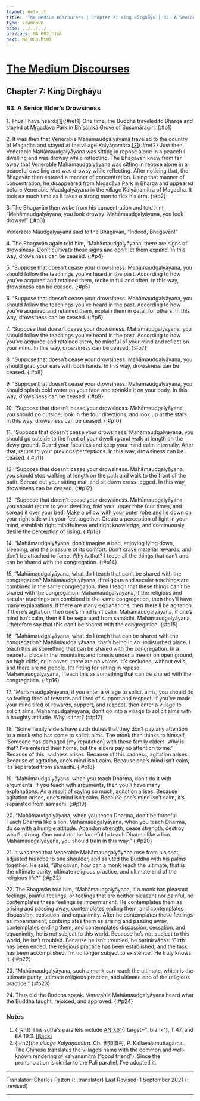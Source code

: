 ```yaml
---
layout: default
title: 'The Medium Discourses | Chapter 7: King Dīrghāyu | 83. A Senior Elder’s Drowsiness'
type: kramdown
base: ../../../
previous: MA_082.html
next: MA_098.html
---
```


# [The Medium Discourses](index.html)
## Chapter 7: King Dīrghāyu
### 83. A Senior Elder’s Drowsiness

1\. Thus I have heard:[\[1\]](#n1){:#ref1} One time, the Buddha traveled to Bharga and stayed at Mṛgadāva Park in Bhīṣaṇikā Grove of Śuśumāragiri.
{:#p1}

2\. It was then that Venerable Mahāmaudgalyāyana traveled to the country of Magadha and stayed at the village Kalyāṇamitra.[\[2\]](#n2){:#ref2} Just then, Venerable Mahāmaudgalyāyana was sitting in repose alone in a peaceful dwelling and was drowsy while reflecting. The Bhagavān knew from far away that Venerable Mahāmaudgalyāyana was sitting in repose alone in a peaceful dwelling and was drowsy while reflecting. After noticing that, the Bhagavān then entered a manner of concentration. Using that manner of concentration, he disappeared from Mṛgadāva Park in Bharga and appeared before Venerable Maudgalyāyana in the village Kalyāṇamitra of Magadha. It took as much time as it takes a strong man to flex his arm.
{:#p2}

3\. The Bhagavān then woke from his concentration and told him, “Mahāmaudgalyāyana, you look drowsy! Mahāmaudgalyāyana, you look drowsy!”
{:#p3}

Venerable Maudgalyāyana said to the Bhagavān, “Indeed, Bhagavān!”

4\. The Bhagavān again told him, “Mahāmaudgalyāyana, there are signs of drowsiness. Don’t cultivate those signs and don’t let them expand. In this way, drowsiness can be ceased.
{:#p4}

5\. “Suppose that doesn’t cease your drowsiness. Mahāmaudgalyāyana, you should follow the teachings you’ve heard in the past. According to how you’ve acquired and retained them, recite in full and often. In this way, drowsiness can be ceased.
{:#p5}

6\. “Suppose that doesn’t cease your drowsiness. Mahāmaudgalyāyana, you should follow the teachings you’ve heard in the past. According to how you’ve acquired and retained them, explain them in detail for others. In this way, drowsiness can be ceased.
{:#p6}

7\. “Suppose that doesn’t cease your drowsiness. Mahāmaudgalyāyana, you should follow the teachings you’ve heard in the past. According to how you’ve acquired and retained them, be mindful of your mind and reflect on your mind. In this way, drowsiness can be ceased.
{:#p7}

8\. “Suppose that doesn’t cease your drowsiness. Mahāmaudgalyāyana, you should grab your ears with both hands. In this way, drowsiness can be ceased.
{:#p8}

9\. “Suppose that doesn’t cease your drowsiness. Mahāmaudgalyāyana, you should splash cold water on your face and sprinkle it on your body. In this way, drowsiness can be ceased.
{:#p9}

10\. “Suppose that doesn’t cease your drowsiness. Mahāmaudgalyāyana, you should go outside, look in the four directions, and look up at the stars. In this way, drowsiness can be ceased.
{:#p10}

11\. “Suppose that doesn’t cease your drowsiness. Mahāmaudgalyāyana, you should go outside to the front of your dwelling and walk at length on the dewy ground. Guard your faculties and keep your mind calm internally. After that, return to your previous perceptions. In this way, drowsiness can be ceased.
{:#p11}

12\. “Suppose that doesn’t cease your drowsiness. Mahāmaudgalyāyana, you should stop walking at length on the path and walk to the front of the path. Spread out your sitting mat, and sit down cross-legged. In this way, drowsiness can be ceased.
{:#p12}

13\. “Suppose that doesn’t cease your drowsiness. Mahāmaudgalyāyana, you should return to your dwelling, fold your upper robe four times, and spread it over your bed. Make a pillow with your outer robe and lie down on your right side with your feet together. Create a perception of light in your mind, establish right mindfulness and right knowledge, and continuously desire the perception of rising.
{:#p13}

14\. “Mahāmaudgalyāyana, don’t imagine a bed, enjoying lying down, sleeping, and the pleasure of its comfort. Don’t crave material rewards, and don’t be attached to fame. Why is that? I teach all the things that can’t and can be shared with the congregation.
{:#p14}

15\. “Mahāmaudgalyāyana, what do I teach that can’t be shared with the congregation? Mahāmaudgalyāyana, if religious and secular teachings are combined in the same congregation, then I teach that these things can’t be shared with the congregation. Mahāmaudgalyāyana, if the religious and secular teachings are combined in the same congregation, then they’ll have many explanations. If there are many explanations, then there’ll be agitation. If there’s agitation, then one’s mind isn’t calm. Mahāmaudgalyāyana, if one’s mind isn’t calm, then it’ll be separated from samādhi. Mahāmaudgalyāyana, I therefore say that this can’t be shared with the congregation.
{:#p15}

16\. “Mahāmaudgalyāyana, what do I teach that can be shared with the congregation? Mahāmaudgalyāyana, that’s being in an undisturbed place. I teach this as something that can be shared with the congregation. In a peaceful place in the mountains and forests under a tree or on open ground, on high cliffs, or in caves, there are no voices. It’s secluded, without evils, and there are no people. It’s fitting for sitting in repose. Mahāmaudgalyāyana, I teach this as something that can be shared with the congregation.
{:#p16}

17\. “Mahāmaudgalyāyana, if you enter a village to solicit alms, you should do so feeling tired of rewards and tired of support and respect. If you’ve made your mind tired of rewards, support, and respect, then enter a village to solicit alms. Mahāmaudgalyāyana, don’t go into a village to solicit alms with a haughty attitude. Why is that?
{:#p17}

18\. “Some family elders have such duties that they don’t pay any attention to a monk who has come to solicit alms. The monk then thinks to himself, ‘Someone has damaged [my reputation] with these family elders. Why is that? I’ve entered their home, but the elders pay no attention to me.’ Because of this, sadness arises. Because of this sadness, agitation arises. Because of agitation, one’s mind isn’t calm. Because one’s mind isn’t calm, it’s separated from samādhi.
{:#p18}

19\. “Mahāmaudgalyāyana, when you teach Dharma, don’t do it with arguments. If you teach with arguments, then you’ll have many explanations. As a result of saying so much, agitation arises. Because agitation arises, one’s mind isn’t calm. Because one’s mind isn’t calm, it’s separated from samādhi.
{:#p19}

20\. “Mahāmaudgalyāyana, when you teach Dharma, don’t be forceful. Teach Dharma like a lion. Mahāmaudgalyāyana, when you teach Dharma, do so with a humble attitude. Abandon strength, cease strength, destroy what’s strong. One must not be forceful to teach Dharma like a lion. Mahāmaudgalyāyana, you should train in this way.”
{:#p20}

21\. It was then that Venerable Mahāmaudgalyāyana rose from his seat, adjusted his robe to one shoulder, and saluted the Buddha with his palms together. He said, “Bhagavān, how can a monk reach the ultimate, that is the ultimate purity, ultimate religious practice, and ultimate end of the religious life?”
{:#p22}

22\. The Bhagavān told him, “Mahāmaudgalyāyana, if a monk has pleasant feelings, painful feelings, or feelings that are neither pleasant nor painful, he contemplates these feelings as impermanent. He contemplates them as arising and passing away, contemplates ending them, and contemplates dispassion, cessation, and equanimity. After he contemplates these feelings as impermanent, contemplates them as arising and passing away, contemplates ending them, and contemplates dispassion, cessation, and equanimity, he is not subject to this world. Because he’s not subject to this world, he isn’t troubled. Because he isn’t troubled, he parinirvāṇas: ‘Birth has been ended, the religious practice has been established, and the task has been accomplished. I’m no longer subject to existence.’ He truly knows it.
{:#p22}

23\. “Mahāmaudgalyāyana, such a monk can reach the ultimate, which is the ultimate purity, ultimate religious practice, and ultimate end of the religious practice.”
{:#p23}

24\. Thus did the Buddha speak. Venerable Mahāmaudgalyāyana heard what the Buddha taught, rejoiced, and approved.
{:#p24}

### Notes

1. {: #n1} This sutra's parallels include [AN 7.61](https://suttacentral.net/an7.61){: target="_blank"}, T 47, and EĀ 19.3. [\[Back\]](#ref1)
2. {:#n2}*the village Kalyāṇamitra*. Ch. 善知識村, P. Kallavāḷamuttagāma. The Chinese translates the village’s name with the common and well-known rendering of kalyāṇamitra (“good friend”). Since the pronunciation is similar to the Pali parallel, I’ve adopted it.

---

Translator: Charles Patton
{: .translator}
Last Revised: 1 September 2021
{: .revised}

---
